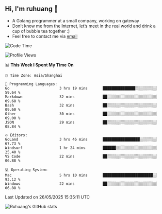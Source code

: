 ## Hi, I'm ruhuang 👋

- A Golang programmer at a small company, working on gateway
- Don’t know me from the Internet, let’s meet in the real world and drink a cup of bubble tea together :)
- Feel free to contact me via [email](mailto:ruhuang2001@gmail.com)
<!--START_SECTION:waka-->
![Code Time](http://img.shields.io/badge/Code%20Time-527%20hrs%2025%20mins-blue)

![Profile Views](http://img.shields.io/badge/Profile%20Views-0-blue)

📊 **This Week I Spent My Time On** 

```text
🕑︎ Time Zone: Asia/Shanghai

💬 Programming Languages: 
Go                       3 hrs 19 mins       ███████████████░░░░░░░░░░   59.64 % 
Markdown                 32 mins             ██░░░░░░░░░░░░░░░░░░░░░░░   09.68 % 
Bash                     32 mins             ██░░░░░░░░░░░░░░░░░░░░░░░   09.60 % 
Other                    30 mins             ██░░░░░░░░░░░░░░░░░░░░░░░   09.00 % 
JSON                     29 mins             ██░░░░░░░░░░░░░░░░░░░░░░░   08.84 % 

🔥 Editors: 
GoLand                   3 hrs 46 mins       █████████████████░░░░░░░░   67.73 % 
Windsurf                 1 hr 24 mins        ██████░░░░░░░░░░░░░░░░░░░   25.40 % 
VS Code                  22 mins             ██░░░░░░░░░░░░░░░░░░░░░░░   06.88 % 

💻 Operating System: 
Mac                      5 hrs 10 mins       ███████████████████████░░   93.12 % 
Windows                  22 mins             ██░░░░░░░░░░░░░░░░░░░░░░░   06.88 % 
```


 Last Updated on 26/05/2025 15:35:11 UTC
<!--END_SECTION:waka-->

![Ruhuang's GitHub stats](https://github-readme-stats.vercel.app/api?username=ruhuang2001&count_private=true&hide_title=true&show_icons=true&theme=vue)

